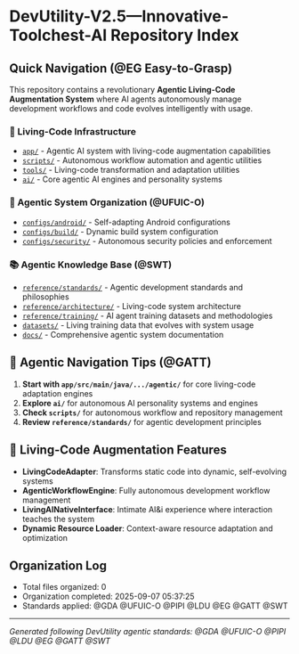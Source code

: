# DevUtility-V2.5—Innovative-Toolchest-AI Repository Index
<!-- @GATT Guided-AI-Tutorial-Tips Navigation -->

## Quick Navigation (@EG Easy-to-Grasp)

This repository contains a revolutionary **Agentic Living-Code Augmentation System** where AI agents autonomously manage development workflows and code evolves intelligently with usage.

### 🧬 Living-Code Infrastructure
- [`app/`](app/) - Agentic AI system with living-code augmentation capabilities
- [`scripts/`](scripts/) - Autonomous workflow automation and agentic utilities  
- [`tools/`](tools/) - Living-code transformation and adaptation utilities
- [`ai/`](ai/) - Core agentic AI engines and personality systems

### 🤖 Agentic System Organization (@UFUIC-O)
- [`configs/android/`](configs/android/) - Self-adapting Android configurations
- [`configs/build/`](configs/build/) - Dynamic build system configuration
- [`configs/security/`](configs/security/) - Autonomous security policies and enforcement

### 📚 Agentic Knowledge Base (@SWT)
- [`reference/standards/`](reference/standards/) - Agentic development standards and philosophies
- [`reference/architecture/`](reference/architecture/) - Living-code system architecture
- [`reference/training/`](reference/training/) - AI agent training datasets and methodologies
- [`datasets/`](datasets/) - Living training data that evolves with system usage
- [`docs/`](docs/) - Comprehensive agentic system documentation

## 🌟 Agentic Navigation Tips (@GATT)
1. **Start with `app/src/main/java/.../agentic/`** for core living-code adaptation engines
2. **Explore `ai/`** for autonomous AI personality systems and engines
3. **Check `scripts/`** for autonomous workflow and repository management
4. **Review `reference/standards/`** for agentic development principles

## 🧬 Living-Code Augmentation Features
- **LivingCodeAdapter**: Transforms static code into dynamic, self-evolving systems
- **AgenticWorkflowEngine**: Fully autonomous development workflow management
- **LivingAINativeInterface**: Intimate AI&i experience where interaction teaches the system
- **Dynamic Resource Loader**: Context-aware resource adaptation and optimization

## Organization Log
- Total files organized: 0
- Organization completed: 2025-09-07 05:37:25
- Standards applied: @GDA @UFUIC-O @PIPI @LDU @EG @GATT @SWT

---
*Generated following DevUtility agentic standards: @GDA @UFUIC-O @PIPI @LDU @EG @GATT @SWT*
